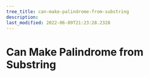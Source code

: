 ```yaml
---
tree_title: can-make-palindrome-from-substring
description: 
last_modified: 2022-06-09T21:23:28.2328
---
```


# Can Make Palindrome from Substring
